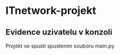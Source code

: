 # ITnetwork-projekt
Evidence uzivatelu v konzoli
-----------------------------------
Projekt se spusti spustenim souboru main.py
